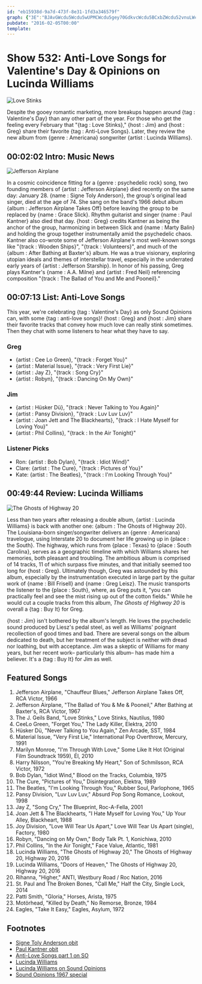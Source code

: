 ```yaml
---
id: "eb15938d-9a7d-473f-8e31-1fd3a346579f"
graph: {"3E":"BJAvGWcdu5Wcdu5wUPMCWcdu5gey70GdkvcWcdu5BCxbZWcdu52vnuLWcdu553mKxWcdu5BHt4CWcdu5BJloYWcdu5BHt4CBJloY2vnuLGdkvc2vnuLgey702vnuLPr1OxPr1OxwUPMCC91qZPr1Ox5rDMGPr1Ox","C1":"KkM7cfsczmQZYvwR6VlXBGuzqIHIDEBGC6ZGY9NqBBiU4xXJ0iBGPVrSN41FBLFi4sUkzb7xrg1TZnvA5s0nuoSgnN3FnTvozT8D5GIseGdwKWkmLfzr7yyA","2AW":"BDOWWTNEqB97qipTNEqBTNEqBvwcFmTNEqBe1fssMbzi5TNEqB97qipBHm1G97qipX6cfd"}
pubdate: "2016-02-05T00:00"
template: 
---
```






# Show 532: Anti-Love Songs for Valentine's Day & Opinions on Lucinda Williams

![Love Stinks](https://static.soundopinions.org/images/2016/lovestinks_web.jpg)

Despite the gooey romantic marketing, more breakups happen around {tag : Valentine's Day} than any other part of the year. For those who get the feeling every February that "{tag : Love Stinks}," {host : Jim} and {host : Greg} share their favorite {tag : Anti-Love Songs}. Later, they review the new album from {genre : Americana} songwriter {artist : Lucinda Williams}.



## 00:02:02 Intro: Music News

![Jefferson Airplane](https://static.soundopinions.org/assets/532/3E0.jpg)

In a cosmic coincidence fitting for a {genre : psychedelic rock} song, two founding members of {artist : Jefferson Airplane} died recently on the same day: January 28. {name : Signe Toly Anderson}, the group's original lead singer, died at the age of 74. She sang on the band's 1966 debut album {album : Jefferson Airplane Takes Off} before leaving the group to be replaced by {name : Grace Slick}. Rhythm guitarist and singer {name : Paul Kantner} also died that day. {host : Greg} credits Kantner as being the anchor of the group, harmonizing in between Slick and {name : Marty Balin} and holding the group together instrumentally amid the psychedelic chaos. Kantner also co-wrote some of Jefferson Airplane's most well-known songs like "{track : Wooden Ships}", "{track : Volunteers}", and much of the {album : After Bathing at Baxter's} album. He was a true visionary, exploring utopian ideals and themes of interstellar travel, especially in the underrated early years of {artist : Jefferson Starship}. In honor of his passing, Greg plays Kantner's {name : A.A. Milne} and {artist : Fred Neil} referencing composition "{track : The Ballad of You and Me and Pooneil}."



## 00:07:13 List: Anti-Love Songs

This year, we're celebrating {tag : Valentine's Day} as only Sound Opinions can, with some {tag : anti-love songs}! {host : Greg} and {host : Jim} share their favorite tracks that convey how much love can really stink sometimes. Then they chat with some listeners to hear what they have to say.


### Greg

- {artist : Cee Lo Green}, "{track : Forget You}"
- {artist : Material Issue}, "{track : Very First Lie}"
- {artist : Jay Z}, "{track : Song Cry}"
- {artist : Robyn}, "{track : Dancing On My Own}"


### Jim

- {artist : Hüsker Dü}, "{track : Never Talking to You Again}"
- {artist : Pansy Division}, "{track : Luv Luv Luv}"
- {artist : Joan Jett and The Blackhearts}, "{track : I Hate Myself for Loving You}"
- {artist : Phil Collins}, "{track : In the Air Tonight}"


### Listener Picks

- Ron: {artist : Bob Dylan}, "{track : Idiot Wind}"
- Clare: {artist : The Cure}, "{track : Pictures of You}"
- Kate: {artist : The Beatles}, "{track : I'm Looking Through You}"



## 00:49:44 Review: Lucinda Williams

![The Ghosts of Highway 20](https://static.soundopinions.org/assets/532/2AW0.jpg)

Less than two years after releasing a double album, {artist : Lucinda Williams} is back with another one: {album : The Ghosts of Highway 20}. The Louisiana-born singer/songwriter delivers an {genre : Americana} travelogue, using Interstate 20 to document her life growing up in {place : the South}. The highway, which runs from {place : Texas} to {place : South Carolina}, serves as a geographic timeline with which Williams shares her memories, both pleasant and troubling. The ambitious album is comprised of 14 tracks, 11 of which surpass five minutes, and that initially seemed too long for {host : Greg}. Ultimately though, Greg was astounded by this album, especially by the instrumentation executed in large part by the guitar work of {name : Bill Frisell} and {name : Greg Leisz}. The music transports the listener to the {place : South}, where, as Greg puts it, "you can practically feel and see the mist rising up out of the cotton fields." While he would cut a couple tracks from this album, *The Ghosts of Highway 20* is overall a {tag : Buy It} for Greg.

{host : Jim} isn't bothered by the album's length. He loves the psychedelic sound produced by Liesz's pedal steel, as well as Williams' poignant recollection of good times and bad. There are several songs on the album dedicated to death, but her treatment of the subject is neither with dread nor loathing, but with acceptance. Jim was a skeptic of Williams for many years, but her recent work– particularly this album– has made him a believer. It's a {tag : Buy It} for Jim as well.



## Featured Songs

1. Jefferson Airplane, "Chauffeur Blues," Jefferson Airplane Takes Off, RCA Victor, 1966
2. Jefferson Airplane, "The Ballad of You & Me & Pooneil," After Bathing at Baxter's, RCA Victor, 1967
3. The J. Geils Band, "Love Stinks," Love Stinks, Nautilus, 1980
4. CeeLo Green, "Forget You," The Lady Killer, Elektra, 2010
5. Hüsker Dü, "Never Talking to You Again," Zen Arcade, SST, 1984
6. Material Issue, "Very First Lie," International Pop Overthrow, Mercury, 1991
7. Marilyn Monroe, "I'm Through With Love," Some Like It Hot (Original Film Soundtrack 1959), Él, 2010
8. Harry Nilsson, "You're Breaking My Heart," Son of Schmilsson, RCA Victor, 1972
9. Bob Dylan, "Idiot Wind," Blood on the Tracks, Columbia, 1975
10. The Cure, "Pictures of You," Disintegration, Elektra, 1989
11. The Beatles, "I'm Looking Through You," Rubber Soul, Parlophone, 1965
12. Pansy Division, "Luv Luv Luv," Absurd Pop Song Romance, Lookout, 1998
13. Jay Z, "Song Cry," The Blueprint, Roc-A-Fella, 2001
14. Joan Jett & The Blackhearts, "I Hate Myself for Loving You," Up Your Alley, Blackheart, 1988
15. Joy Division, "Love Will Tear Us Apart," Love Will Tear Us Apart (single), Factory, 1980
16. Robyn, "Dancing on My Own," Body Talk Pt. 1, Konichiwa, 2010
17. Phil Collins, "In the Air Tonight," Face Value, Atlantic, 1981
18. Lucinda Williams, "The Ghosts of Highway 20," The Ghosts of Highway 20, Highway 20, 2016
19. Lucinda Williams, "Doors of Heaven," The Ghosts of Highway 20, Highway 20, 2016
20. Rihanna, "Higher," ANTI, Westbury Road / Roc Nation, 2016
21. St. Paul and The Broken Bones, "Call Me," Half the City, Single Lock, 2014
22. Patti Smith, "Gloria," Horses, Arista, 1975
23. Motörhead, "Killed by Death," No Remorse, Bronze, 1984
24. Eagles, "Take It Easy," Eagles, Asylum, 1972



## Footnotes

- [Signe Toly Anderson obit](http://www.nytimes.com/2016/02/02/arts/music/signe-anderson-jefferson-airplane-singer-dies-at-74.html)
- [Paul Kantner obit](http://www.nytimes.com/2016/01/29/arts/music/paul-kantner-of-jefferson-airplane-dies-at-74.html)
- [Anti-Love Songs part 1 on SO](/show/11)
- [Lucinda Williams](http://lucindawilliams.com/splash-page/)
- [Lucinda Williams on Sound Opinions](/show/380/)
- [Sound Opinions 1967 special](/show/325/)